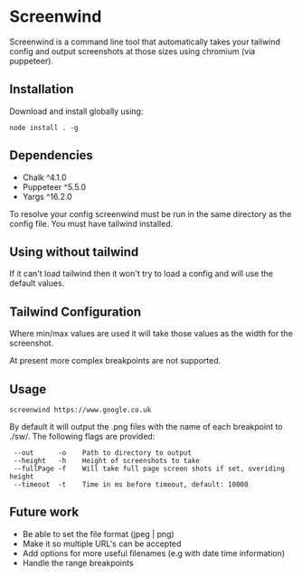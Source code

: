 # Screenwind

Screenwind is a command line tool that automatically takes your tailwind config and output screenshots at those sizes using chromium (via puppeteer).

## Installation

Download and install globally using:
```
node install . -g
```

## Dependencies
 -  Chalk ^4.1.0
 -  Puppeteer ^5.5.0
 -  Yargs ^16.2.0

 To resolve your config screenwind must be run in the same directory as the config file. You must have tailwind installed.

## Using without tailwind

If it can't load tailwind then it won't try to load a config and will use the default values.

## Tailwind Configuration

Where min/max values are used it will take those values as the width for the screenshot. 

At present more complex breakpoints are not supported.

## Usage

```
screenwind https://www.google.co.uk
```

By default it will output the .png files with the name of each breakpoint to ./sw/. The following flags are provided:

```
 --out      -o    Path to directory to output
 --height   -h    Height of screenshots to take
 --fullPage -f    Will take full page screen shots if set, overiding height
 --timeout  -t    Time in ms before timeout, default: 10000
```

## Future work
- Be able to set the file format (jpeg | png)
- Make it so multiple URL's can be accepted
- Add options for more useful filenames (e.g with date time information)
- Handle the range breakpoints 
